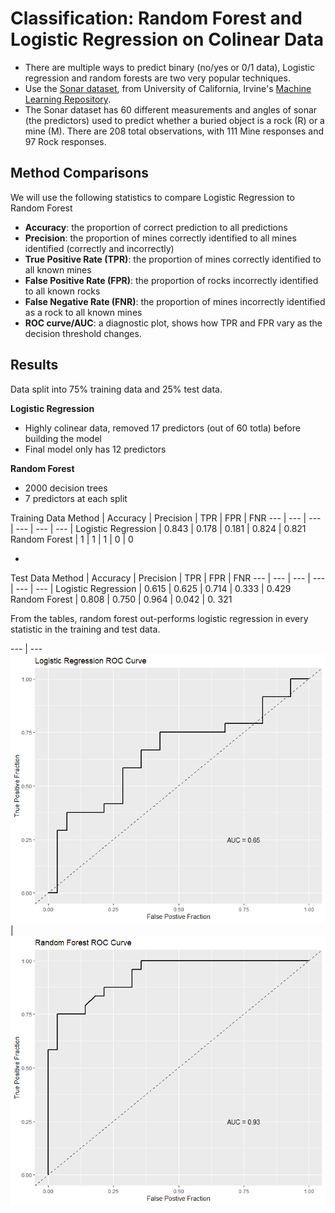 # Classification: Random Forest and Logistic Regression on Colinear Data

* There are multiple ways to predict binary (no/yes or 0/1 data), Logistic regression and random forests are two very popular techniques.
* Use the [Sonar dataset](https://archive.ics.uci.edu/ml/datasets/Connectionist+Bench+%28Sonar%2C+Mines+vs.+Rocks%29), from University of California, Irvine's [Machine Learning Repository](https://archive.ics.uci.edu/ml/index.php). 
* The Sonar dataset has 60 different measurements and angles of sonar (the predictors) used to predict whether a buried object is a rock (R) or a mine (M).  There are 208 total observations, with 111 Mine responses and 97 Rock responses.

## Method Comparisons
We will use the following statistics to compare Logistic Regression to Random Forest
* **Accuracy**: the proportion of correct prediction to all predictions
* **Precision**: the proportion of mines correctly identified to all mines identified (correctly and incorrectly)
* **True Positive Rate (TPR)**: the proportion of mines correctly identified to all known mines
* **False Positive Rate (FPR)**: the proportion of rocks incorrectly identified to all known rocks
* **False Negative Rate (FNR)**: the proportion of mines incorrectly identified as a rock to all known mines
* **ROC curve/AUC**: a diagnostic plot, shows how TPR and FPR vary as the decision threshold changes.

## Results
Data split into 75% training data and 25% test data.

**Logistic Regression**
* Highly colinear data, removed 17 predictors (out of 60 totla) before building the model
* Final model only has 12 predictors 

**Random Forest**
* 2000 decision trees
* 7 predictors at each split

Training Data
Method | Accuracy | Precision | TPR | FPR | FNR
--- | --- | --- | --- | --- | --- |
Logistic Regression |  0.843 | 0.178 | 0.181 | 0.824 | 0.821
Random Forest | 1 | 1 | 1 | 0 | 0 

-

Test Data
Method | Accuracy | Precision | TPR | FPR | FNR
--- | --- | --- | --- | --- | --- |
Logistic Regression |  0.615 | 0.625 | 0.714 | 0.333 | 0.429
Random Forest | 0.808 | 0.750 | 0.964 | 0.042 | 0. 321

From the tables, random forest out-performs logistic regression in every statistic in the training and test data.

--- | ---
![](/LRROC.png) | ![](/RFROC.png)

